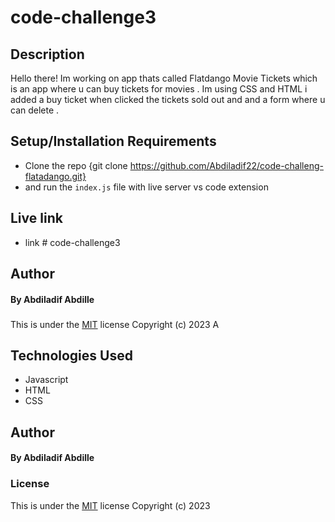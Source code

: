 # code-challenge3
## Description
Hello there! Im working on app thats called Flatdango Movie Tickets which is an app where u can buy tickets  for movies . Im using CSS and HTML i added a buy ticket when clicked the  tickets sold out and and a form where u can delete .

## Setup/Installation Requirements
- Clone the repo {git clone https://github.com/Abdiladif22/code-challeng-flatadango.git}
- and run the `index.js` file with live server vs code extension
## Live link
- link # code-challenge3
## Author
#### By **Abdiladif Abdille**
###
This is under the [MIT](LICENSE) license
Copyright (c) 2023 A
## Technologies Used
- Javascript
- HTML
- CSS
## Author
#### By **Abdiladif Abdille**
### License
This is under the [MIT](LICENSE) license
Copyright (c) 2023 